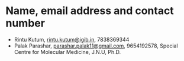 # Name, email address and contact number
- Rintu Kutum, rintu.kutum@igib.in, 7838369344
- Palak Parashar, parashar.palak11@gmail.com, 9654192578, Special Centre for Molecular Medicine, J.N.U, Ph.D.
